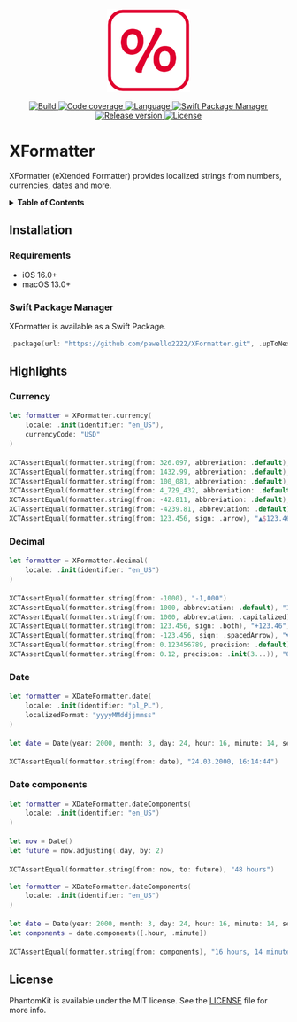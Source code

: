 <p align="center">
  <img src=".resources/Assets/logo.png" alt="XFormatter logo" height=150>
</p>
<p align="center">
  <a href="https://github.com/pawello2222/XFormatter/actions?query=branch%3Amain">
    <img src="https://img.shields.io/github/actions/workflow/status/pawello2222/XFormatter/ci.yml?logo=github" alt="Build">
  </a>
  <a href="https://codecov.io/gh/pawello2222/XFormatter">
    <img src="https://codecov.io/gh/pawello2222/XFormatter/branch/main/graph/badge.svg?token=EYQ7VExCll" alt="Code coverage">
  </a>
  <a href="https://github.com/pawello2222/XFormatter">
    <img src="https://img.shields.io/badge/language-swift-orange.svg" alt="Language">
  </a>
  <a href="https://github.com/pawello2222/XFormatter#installation">
    <img src="https://img.shields.io/badge/SPM-compatible-brightgreen.svg" alt="Swift Package Manager">
  </a>
  <a href="https://github.com/pawello2222/XFormatter/releases">
    <img src="https://img.shields.io/github/v/release/pawello2222/XFormatter" alt="Release version">
  </a>
  <a href="https://github.com/pawello2222/XFormatter/blob/main/LICENSE.md">
    <img src="https://img.shields.io/github/license/pawello2222/XFormatter" alt="License">
  </a>
</p>

# XFormatter

XFormatter (eXtended Formatter) provides localized strings from numbers, currencies, dates and more.

<details>
  <summary>
    <b>Table of Contents</b>
  </summary>

  1. [Installation](#installation)
  2. [Highlights](#highlights)
  3. [License](#license)

</details>

## Installation <a name="installation"></a>

### Requirements
* iOS 16.0+
* macOS 13.0+

### Swift Package Manager

XFormatter is available as a Swift Package.

```swift
.package(url: "https://github.com/pawello2222/XFormatter.git", .upToNextMajor(from: "1.0.0"))
```

## Highlights <a name="highlights"></a>

### Currency

```swift
let formatter = XFormatter.currency(
    locale: .init(identifier: "en_US"),
    currencyCode: "USD"
)

XCTAssertEqual(formatter.string(from: 326.097, abbreviation: .default), "$326.10")
XCTAssertEqual(formatter.string(from: 1432.99, abbreviation: .default), "$1.43k")
XCTAssertEqual(formatter.string(from: 100_081, abbreviation: .default), "$100.08k")
XCTAssertEqual(formatter.string(from: 4_729_432, abbreviation: .default), "$4.73m")
XCTAssertEqual(formatter.string(from: -42.811, abbreviation: .default), "-$42.81")
XCTAssertEqual(formatter.string(from: -4239.81, abbreviation: .default), "-$4.24k")
XCTAssertEqual(formatter.string(from: 123.456, sign: .arrow), "▲$123.46")
```

### Decimal

```swift
let formatter = XFormatter.decimal(
    locale: .init(identifier: "en_US")
)

XCTAssertEqual(formatter.string(from: -1000), "-1,000")
XCTAssertEqual(formatter.string(from: 1000, abbreviation: .default), "1k")
XCTAssertEqual(formatter.string(from: 1000, abbreviation: .capitalized), "1K")
XCTAssertEqual(formatter.string(from: 123.456, sign: .both), "+123.46")
XCTAssertEqual(formatter.string(from: -123.456, sign: .spacedArrow), "▼ 123.46")
XCTAssertEqual(formatter.string(from: 0.123456789, precision: .default), "0.12")
XCTAssertEqual(formatter.string(from: 0.12, precision: .init(3...)), "0.120")
```

### Date

```swift
let formatter = XDateFormatter.date(
    locale: .init(identifier: "pl_PL"),
    localizedFormat: "yyyyMMddjjmmss"
)

let date = Date(year: 2000, month: 3, day: 24, hour: 16, minute: 14, second: 44)

XCTAssertEqual(formatter.string(from: date), "24.03.2000, 16:14:44")
```

### Date components

```swift
let formatter = XDateFormatter.dateComponents(
    locale: .init(identifier: "en_US")
)

let now = Date()
let future = now.adjusting(.day, by: 2)

XCTAssertEqual(formatter.string(from: now, to: future), "48 hours")
```

```swift
let formatter = XDateFormatter.dateComponents(
    locale: .init(identifier: "en_US")
)

let date = Date(year: 2000, month: 3, day: 24, hour: 16, minute: 14, second: 44)
let components = date.components([.hour, .minute])

XCTAssertEqual(formatter.string(from: components), "16 hours, 14 minutes")
```

## License <a name="license"></a>

PhantomKit is available under the MIT license. See the [LICENSE](./LICENSE.md) file for more info.
